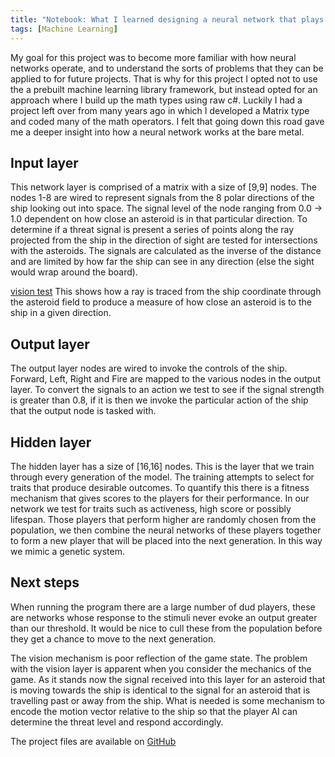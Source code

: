 ```yaml
---
title: "Notebook: What I learned designing a neural network that plays an arcade game"
tags: [Machine Learning]
---
```


My goal for this project was to become more familiar with how neural networks operate, and to understand the sorts of problems that they can be applied to for future projects. That is why for this project I opted not to use the a prebuilt machine learning library framework, but instead opted for an approach where I build up the math types using raw c#. Luckily I had a project left over from many years ago in which I developed a Matrix type and coded many of the math operators.  I felt that going down this road gave me a deeper insight into how a neural network works at the bare metal.

## Input layer

This network layer is comprised of a matrix with a size of [9,9] nodes. The nodes 1-8 are wired to represent signals from the 8 polar directions of the ship looking out into space. The signal level of the node ranging from 0.0 -> 1.0 dependent on how close an asteroid is in that particular direction. To determine if a threat signal is present a series of points along the ray projected from the ship in the direction of sight are tested for intersections with the asteroids. The signals are calculated as the inverse of the distance and are limited by how far the ship can see in any direction (else the sight would wrap around the board).

[vision test](/assets/images/2018/08/24/visiontest.png)
This shows how a ray is traced from the ship coordinate through the asteroid field to produce a measure of how close an asteroid is to the ship in a given direction.

## Output layer

The output layer nodes are wired to invoke the controls of the ship. Forward, Left, Right and Fire are mapped to the various nodes in the output layer. To convert the signals to an action we test to see if the signal strength is greater than 0.8, if it is then we invoke the particular action of the ship that the output node is tasked with.

## Hidden layer

The hidden layer has a size of [16,16] nodes. This is the layer that we train through every generation of the model. The training attempts to select for traits that produce desirable outcomes. To quantify this there is a fitness mechanism that gives scores to the players for their performance. In our network we test for traits such as activeness, high score or possibly lifespan. Those players that perform higher are randomly chosen from the population, we then combine the neural networks of these players together to form a new player that will be placed into the next generation. In this way we mimic a genetic system.

## Next steps

When running the program there are a large number of dud players, these are networks whose response to the stimuli never evoke an output greater than our threshold. It would be nice to cull these from the population before they get a chance to move to the next generation.

The vision mechanism is poor reflection of the game state. The problem with the vision layer is apparent when you consider the mechanics of the game. As it stands now the signal received into this layer for an asteroid that is moving towards the ship is identical to the signal for an asteroid that is travelling past or away from the ship. What is needed is some mechanism to encode the motion vector relative to the ship so that the player AI can determine the threat level and respond accordingly.

The project files are available on [GitHub](https://github.com/RaysceneNS/Stroids/tree/master/Stroids)
